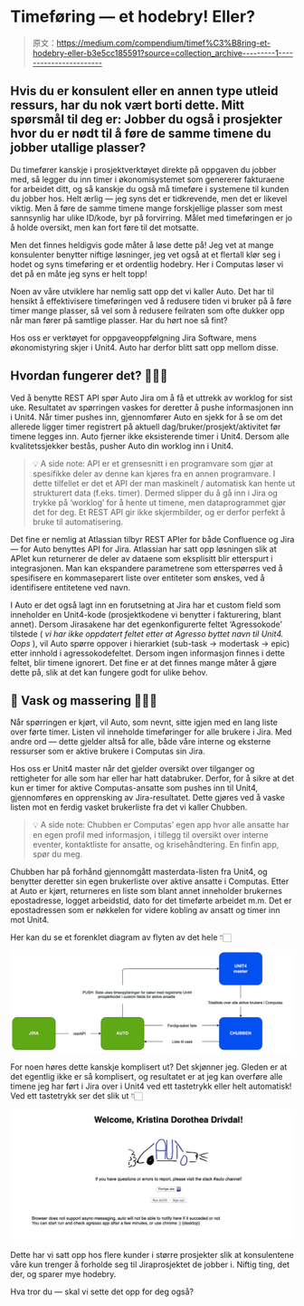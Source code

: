 # Timeføring — et hodebry! Eller?

> 原文：<https://medium.com/compendium/timef%C3%B8ring-et-hodebry-eller-b3e5cc185591?source=collection_archive---------1----------------------->

## Hvis du er konsulent eller en annen type utleid ressurs, har du nok vært borti dette. Mitt spørsmål til deg er: Jobber du også i prosjekter hvor du er nødt til å føre de samme timene du jobber utallige plasser?

Du timefører kanskje i prosjektverktøyet direkte på oppgaven du jobber med, så legger du inn timer i økonomisystemet som genererer fakturaene for arbeidet ditt, og så kanskje du også må timeføre i systemene til kunden du jobber hos. Helt ærlig — jeg syns det er tidkrevende, men det er likevel viktig. Men å føre de samme timene mange forskjellige plasser som mest sannsynlig har ulike ID/kode, byr på forvirring. Målet med timeføringen er jo å holde oversikt, men kan fort føre til det motsatte.

Men det finnes heldigvis gode måter å løse dette på! Jeg vet at mange konsulenter benytter niftige løsninger, jeg vet også at et flertall klør seg i hodet og syns timeføring er et ordentlig hodebry. Her i Computas løser vi det på en måte jeg syns er helt topp!

Noen av våre utviklere har nemlig satt opp det vi kaller Auto. Det har til hensikt å effektivisere timeføringen ved å redusere tiden vi bruker på å føre timer mange plasser, så vel som å redusere feilraten som ofte dukker opp når man fører på samtlige plasser. Har du hørt noe så fint?

Hos oss er verktøyet for oppgaveoppfølgning Jira Software, mens økonomistyring skjer i Unit4\. Auto har derfor blitt satt opp mellom disse.

## Hvordan fungerer det? 🤷🏻‍♀️

Ved å benytte REST API spør Auto Jira om å få et uttrekk av worklog for sist uke. Resultatet av spørringen vaskes for deretter å pushe informasjonen inn i Unit4\. Når timer pushes inn, gjennomfører Auto en sjekk for å se om det allerede ligger timer registrert på aktuell dag/bruker/prosjekt/aktivitet før timene legges inn. Auto fjerner ikke eksisterende timer i Unit4\. Dersom alle kvalitetssjekker bestås, pusher Auto din worklog inn i Unit4.

> 💡 A side note: API er et grensesnitt i en programvare som gjør at spesifikke deler av denne kan kjøres fra en annen programvare. I dette tilfellet er det et API der man maskinelt / automatisk kan hente ut strukturert data (f.eks. timer). Dermed slipper du å gå inn i Jira og trykke på ‘worklog’ for å hente ut timene, men dataprogrammet gjør det for deg. Et REST API gir ikke skjermbilder, og er derfor perfekt å bruke til automatisering.

Det fine er nemlig at Atlassian tilbyr REST APIer for både Confluence og Jira — for Auto benyttes API for Jira. Atlassian har satt opp løsningen slik at APIet kun returnerer de deler av dataene som eksplisitt blir etterspurt i integrasjonen. Man kan ekspandere parametrene som etterspørres ved å spesifisere en kommaseparert liste over entiteter som ønskes, ved å identifisere entitetene ved navn.

I Auto er det også lagt inn en forutsetning at Jira har et custom field som inneholder en Unit4-kode (prosjektkodene vi benytter i fakturering, blant annet). Dersom Jirasakene har det egenkonfigurerte feltet ‘Agressokode’ tilstede ( *vi har ikke oppdatert feltet etter at Agresso byttet navn til Unit4\. Oops* ), vil Auto spørre oppover i hierarkiet (sub-task → modertask → epic) etter innhold i agressokodefeltet. Dersom ingen informasjon finnes i dette feltet, blir timene ignorert. Det fine er at det finnes mange måter å gjøre dette på, slik at det kan fungere godt for ulike behov.

## ️🛁 ️Vask og massering ‍💆🏻‍♀️

Når spørringen er kjørt, vil Auto, som nevnt, sitte igjen med en lang liste over førte timer. Listen vil inneholde timeføringer for alle brukere i Jira. Med andre ord — dette gjelder altså for alle, både våre interne og eksterne ressurser som er aktive brukere i Computas sin Jira.

Hos oss er Unit4 master når det gjelder oversikt over tilganger og rettigheter for alle som har eller har hatt databruker. Derfor, for å sikre at det kun er timer for aktive Computas-ansatte som pushes inn til Unit4, gjennomføres en opprensking av Jira-resultatet. Dette gjøres ved å vaske listen mot en ferdig vasket brukerliste fra det vi kaller Chubben.

> 💡 A side note: Chubben er Computas’ egen app hvor alle ansatte har en egen profil med informasjon, i tillegg til oversikt over interne eventer, kontaktliste for ansatte, og krisehåndtering. En finfin app, spør du meg.

Chubben har på forhånd gjennomgått masterdata-listen fra Unit4, og benytter deretter sin egen brukerliste over aktive ansatte i Computas. Etter at Auto er kjørt, returneres en liste som blant annet inneholder brukernes epostadresse, logget arbeidstid, dato for det timeførte arbeidet m.m. Det er epostadressen som er nøkkelen for videre kobling av ansatt og timer inn mot Unit4.

Her kan du se et forenklet diagram av flyten av det hele 👇🏻

![](img/8204eca8980242790e8f4922b9bbadfe.png)

For noen høres dette kanskje komplisert ut? Det skjønner jeg. Gleden er at det egentlig ikke er så komplisert, og resultatet er at jeg kan overføre alle timene jeg har ført i Jira over i Unit4 ved ett tastetrykk eller helt automatisk! Ved ett tastetrykk ser det slik ut 👇🏻

![](img/9ca828459439f3d7b8ca50d0517657a6.png)

Dette har vi satt opp hos flere kunder i større prosjekter slik at konsulentene våre kun trenger å forholde seg til Jiraprosjektet de jobber i. Niftig ting, det der, og sparer mye hodebry.

Hva tror du — skal vi sette det opp for deg også?